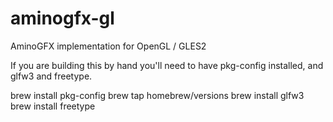 # aminogfx-gl
AminoGFX implementation for OpenGL / GLES2

If you are building this by hand you'll need to have pkg-config installed, and glfw3 and freetype.

brew install pkg-config
brew tap homebrew/versions
brew install glfw3
brew install freetype
